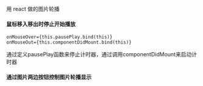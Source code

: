 用 react 做的图片轮播

#### 鼠标移入移出时停止开始播放

```
onMouseOver={this.pausePlay.bind(this)}
onMouseOut={this.componentDidMount.bind(this)}

```
通过定义pausePlay函数来停止计时器，通过调用componentDidMount来启动计时器

#### 通过图片两边按钮控制图片轮播显示

